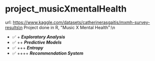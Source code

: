 # project_musicXmentalHealth
url: https://www.kaggle.com/datasets/catherinerasgaitis/mxmh-survey-results\n
Project done in R, "Music X Mental Health":\n 
- ✅ + ***Exploratory Analysis*** 
- ✅ ++ ***Predictive Models***
- ✅ +++ ***Entropy***
- ✅ ++++ ***Recommendation System***
